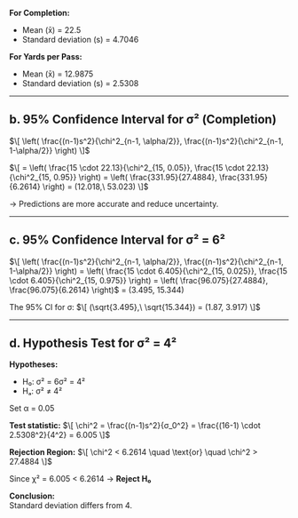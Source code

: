 
**For Completion:**
- Mean (x̄) = 22.5  
- Standard deviation (s) = 4.7046

**For Yards per Pass:**
- Mean (x̄) = 12.9875  
- Standard deviation (s) = 2.5308

---

## b. 95% Confidence Interval for σ² (Completion)

$\[
\left( \frac{(n-1)s^2}{\chi^2_{n-1, \alpha/2}}, \frac{(n-1)s^2}{\chi^2_{n-1, 1-\alpha/2}} \right)
\]$

$\[
= \left( \frac{15 \cdot 22.13}{\chi^2_{15, 0.05}}, \frac{15 \cdot 22.13}{\chi^2_{15, 0.95}} \right)
= \left( \frac{331.95}{27.4884}, \frac{331.95}{6.2614} \right)
= (12.018,\ 53.023)
\]$

→ Predictions are more accurate and reduce uncertainty.

---

## c. 95% Confidence Interval for σ² = 6²

$\[
\left( \frac{(n-1)s^2}{\chi^2_{n-1, \alpha/2}}, \frac{(n-1)s^2}{\chi^2_{n-1, 1-\alpha/2}} \right)
= \left( \frac{15 \cdot 6.405}{\chi^2_{15, 0.025}}, \frac{15 \cdot 6.405}{\chi^2_{15, 0.975}} \right)
= \left( \frac{96.075}{27.4884}, \frac{96.075}{6.2614} \right)$
= (3.495, 15.344)

The 95% CI for σ:
$\[
(\sqrt{3.495},\ \sqrt{15.344}) = (1.87, 3.917)
\]$

---

## d. Hypothesis Test for σ² = 4²

**Hypotheses:**
- H₀: σ² = 6σ² = 4²  
- Hₐ: σ² ≠ 4²

Set α = 0.05

**Test statistic:**
$\[
\chi^2 = \frac{(n-1)s^2}{σ_0^2} = \frac{(16-1) \cdot 2.5308^2}{4^2} = 6.005
\]$

**Rejection Region:**
$\[
\chi^2 < 6.2614 \quad \text{or} \quad \chi^2 > 27.4884
\]$

Since χ² = 6.005 < 6.2614 → **Reject H₀**

**Conclusion:**  
Standard deviation differs from 4.
